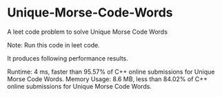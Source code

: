 # Unique-Morse-Code-Words
A leet code problem to solve Unique Morse Code Words

Note: Run this code in leet code.

It produces following performance results.

Runtime: 4 ms, faster than 95.57% of C++ online submissions for Unique Morse Code Words.
Memory Usage: 8.6 MB, less than 84.02% of C++ online submissions for Unique Morse Code Words.

